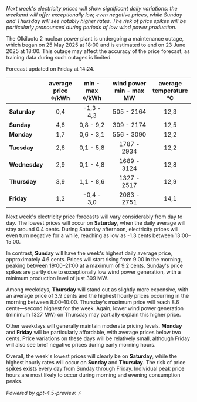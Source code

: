 *Next week's electricity prices will show significant daily variations: the weekend will offer exceptionally low, even negative prices, while Sunday and Thursday will see notably higher rates. The risk of price spikes will be particularly pronounced during periods of low wind power production.*

The Olkiluoto 2 nuclear power plant is undergoing a maintenance outage, which began on 25 May 2025 at 18:00 and is estimated to end on 23 June 2025 at 18:00. This outage may affect the accuracy of the price forecast, as training data during such outages is limited.

Forecast updated on Friday at 14:24.

|             | average<br>price<br>¢/kWh | min - max<br>¢/kWh | wind power<br>min - max<br>MW | average<br>temperature<br>°C |
|:------------|:-------------------------:|:------------------:|:-----------------------------:|:---------------------------:|
| **Saturday**   |           0,4             |    -1,3 - 4,3      |          505 - 2164           |            12,3             |
| **Sunday**     |           4,6             |     0,8 - 9,2      |          309 - 2174           |            12,5             |
| **Monday**     |           1,7             |     0,6 - 3,1      |          556 - 3090           |            12,2             |
| **Tuesday**    |           2,6             |     0,1 - 5,8      |         1787 - 2934           |            12,2             |
| **Wednesday**  |           2,9             |     0,1 - 4,8      |         1689 - 3124           |            12,8             |
| **Thursday**   |           3,9             |     1,1 - 8,6      |         1327 - 2517           |            12,9             |
| **Friday**     |           1,2             |    -0,4 - 3,0      |         2083 - 2751           |            14,1             |

Next week's electricity price forecasts will vary considerably from day to day. The lowest prices will occur on **Saturday**, when the daily average will stay around 0.4 cents. During Saturday afternoon, electricity prices will even turn negative for a while, reaching as low as -1.3 cents between 13:00–15:00.

In contrast, **Sunday** will have the week's highest daily average price, approximately 4.6 cents. Prices will start rising from 9:00 in the morning, peaking between 19:00–21:00 at a maximum of 9.2 cents. Sunday's price spikes are partly due to exceptionally low wind power generation, with a minimum production level of just 309 MW.

Among weekdays, **Thursday** will stand out as slightly more expensive, with an average price of 3.9 cents and the highest hourly prices occurring in the morning between 8:00–10:00. Thursday's maximum price will reach 8.6 cents—second highest for the week. Again, lower wind power generation (minimum 1327 MW) on Thursday may partially explain this higher price.

Other weekdays will generally maintain moderate pricing levels. **Monday** and **Friday** will be particularly affordable, with average prices below two cents. Price variations on these days will be relatively small, although Friday will also see brief negative prices during early morning hours.

Overall, the week's lowest prices will clearly be on **Saturday**, while the highest hourly rates will occur on **Sunday** and **Thursday**. The risk of price spikes exists every day from Sunday through Friday. Individual peak price hours are most likely to occur during morning and evening consumption peaks.

*Powered by gpt-4.5-preview.* ⚡

